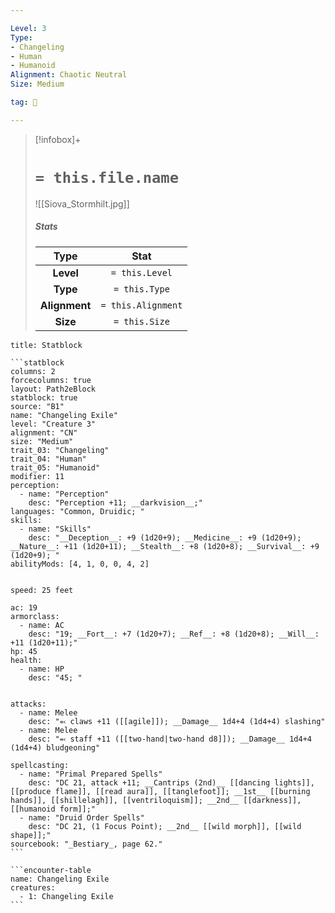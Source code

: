 ```yaml
---

Level: 3
Type:
- Changeling
- Human
- Humanoid
Alignment: Chaotic Neutral
Size: Medium

tag: 👹

---
```


> [!infobox]+
> #  `= this.file.name`
> ![[Siova_Stormhilt.jpg]]
> ##### Stats
> Type | Stat |
> :---:|:---:|
> **Level** | `= this.Level` |
> **Type** | `= this.Type` |
> **Alignment** | `= this.Alignment` |
> **Size** | `= this.Size` |



````ad-info
title: Statblock

```statblock
columns: 2
forcecolumns: true
layout: Path2eBlock
statblock: true
source: "B1"
name: "Changeling Exile"
level: "Creature 3"
alignment: "CN"
size: "Medium"
trait_03: "Changeling"
trait_04: "Human"
trait_05: "Humanoid"
modifier: 11
perception:
  - name: "Perception"
    desc: "Perception +11; __darkvision__;"
languages: "Common, Druidic; "
skills:
  - name: "Skills"
    desc: "__Deception__: +9 (1d20+9); __Medicine__: +9 (1d20+9); __Nature__: +11 (1d20+11); __Stealth__: +8 (1d20+8); __Survival__: +9 (1d20+9); "
abilityMods: [4, 1, 0, 0, 4, 2]


speed: 25 feet

ac: 19
armorclass:
  - name: AC
    desc: "19; __Fort__: +7 (1d20+7); __Ref__: +8 (1d20+8); __Will__: +11 (1d20+11);"
hp: 45
health:
  - name: HP
    desc: "45; "


attacks:
  - name: Melee
    desc: "⬻ claws +11 ([[agile]]); __Damage__ 1d4+4 (1d4+4) slashing"
  - name: Melee
    desc: "⬻ staff +11 ([[two-hand|two-hand d8]]); __Damage__ 1d4+4 (1d4+4) bludgeoning"

spellcasting:
  - name: "Primal Prepared Spells"
    desc: "DC 21, attack +11; __Cantrips (2nd)__ [[dancing lights]], [[produce flame]], [[read aura]], [[tanglefoot]]; __1st__ [[burning hands]], [[shillelagh]], [[ventriloquism]]; __2nd__ [[darkness]], [[humanoid form]];"
  - name: "Druid Order Spells"
    desc: "DC 21, (1 Focus Point); __2nd__ [[wild morph]], [[wild shape]];"
sourcebook: "_Bestiary_, page 62."
```

```encounter-table
name: Changeling Exile
creatures:
  - 1: Changeling Exile
```

````


